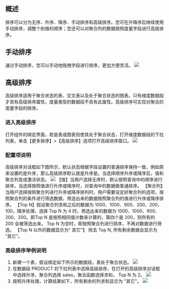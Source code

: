 ## 概述
排序可以分为无序、升序、降序、手动排序和高级排序。您可在升降序后继续使用手动排序，调整个别值的顺序；您还可以对聚合列的数据按照度量字段进行高级排序。
## 手动排序
通过手动排序，您可以手动地拖拽字段进行排序，更加方便灵活。
![](http://imgcache.tcecqpoc.fsphere.cn/image/mc.qcloudimg.com/static/img/d935a5bb50892a84591cd438f9b66d94/image.png)
## 高级排序
高级排序适用于聚合状态的表、交叉表以及处于聚合状态的图表。只有维度数据段才具有高级排序属性，度量类型的数据段不具有此属性。高级排序可实现对聚合的度量字段的排序。
### 进入高级排序
打开组件的绑定界面，若是表或图表则使其处于聚合状态，打开维度数据段的下拉列表，单击【更多排序】>【高级排序】选项打开高级排序窗口。
![](http://imgcache.tcecqpoc.fsphere.cn/image/mc.qcloudimg.com/static/img/af8fb2bd728c324aac17e89cbe333331/image.png)
### 配置项说明
高级排序对话框如下图所示，默认状态根据字段设置的普通排序保持一致，例如原来设置的是升序，那么高级排序默认就是升序是。当选择顺序升序或降序后，值和聚合列变成激活状态。
![](http://imgcache.tcecqpoc.fsphere.cn/image/mc.qcloudimg.com/static/img/65a4acb8cf40fda99e814530a32ad6a2/image.png)
【值】当用户选择无序时，默认按照查询中的顺序进行排序，当选择按照值进行升序或降序时，对查询中的数据做普通排序。
【聚合列】当用户选择按照聚合列进行升序或降序排列时，用户需要设定好聚合列的选项，按照聚合列的条件进行筛选数据，筛选出来的数据按照聚合列的值进行升序或降序排序。
【Top N】假设聚合列求和之后的数据为 1000、1000、900、200、200、100，降序处理，选择 Top N 为 4 时，筛选出来的数据为 1000、1000、900、200、200。即Top N 是按照相同值计数来计算的，第四个是 200，则所有的 200 会被筛选出来。
Top N 为空时，即按照聚合列进行排序，不再对数据进行筛选。
【Top N 以外的数据显示为" 其它"】 除去 Top N, 所有剩余数据会显示为 “其它”。
### 高级排序举例说明
1. 新建一个表，假设绑定如下所示的数据段，表处于聚合状态。
![](http://imgcache.tcecqpoc.fsphere.cn/image/mc.qcloudimg.com/static/img/c4e4b108aa82e32b0a040909b6d41eb8/image.png)
2. 在数据段 PRODUCT 的下拉列表中选择高级排序，在打开的高级排序对话框中选择升序，聚合列选择 sales，聚合函数选择求和， Top N 为 2。
![](http://imgcache.tcecqpoc.fsphere.cn/image/mc.qcloudimg.com/static/img/48345fd245ff4f726c0fbb97ef63687b/image.png)
3. 按照升序处理，计算结果如下，所有剩余的列求和显示为 "其它"。
![](http://imgcache.tcecqpoc.fsphere.cn/image/mc.qcloudimg.com/static/img/d2b5e4c56069e510792b8373e38000a9/image.png)
